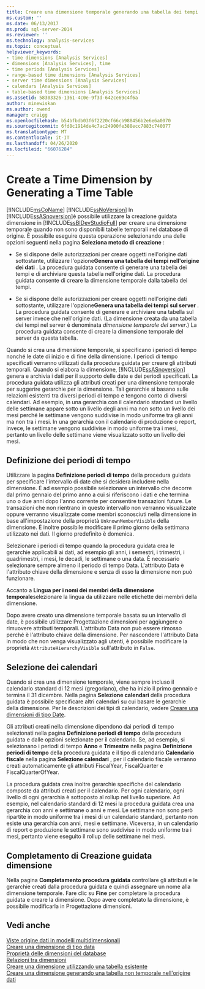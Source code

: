 ```yaml
---
title: Creare una dimensione temporale generando una tabella dei tempi | Microsoft Docs
ms.custom: ''
ms.date: 06/13/2017
ms.prod: sql-server-2014
ms.reviewer: ''
ms.technology: analysis-services
ms.topic: conceptual
helpviewer_keywords:
- time dimensions [Analysis Services]
- dimensions [Analysis Services], time
- time periods [Analysis Services]
- range-based time dimensions [Analysis Services]
- server time dimensions [Analysis Services]
- calendars [Analysis Services]
- table-based time dimensions [Analysis Services]
ms.assetid: 58303326-1361-4c0e-9f3d-642ce69c4f6a
author: minewiskan
ms.author: owend
manager: craigg
ms.openlocfilehash: b54bfbdb03f6f2220cf66cb988456b2e6e6a0070
ms.sourcegitcommit: 6fd8c1914de4c7ac24900fe388ecc7883c740077
ms.translationtype: MT
ms.contentlocale: it-IT
ms.lasthandoff: 04/26/2020
ms.locfileid: "66076284"
---
```

# <a name="create-a-time-dimension-by-generating-a-time-table"></a>Create a Time Dimension by Generating a Time Table
  [!INCLUDE[msCoName](../../includes/msconame-md.md)] [!INCLUDE[ssNoVersion](../../includes/ssnoversion-md.md)] In [!INCLUDE[ssASnoversion](../../includes/ssasnoversion-md.md)]è possibile utilizzare la creazione guidata dimensione in [!INCLUDE[ssBIDevStudioFull](../../includes/ssbidevstudiofull-md.md)] per creare una dimensione temporale quando non sono disponibili tabelle temporali nel database di origine. È possibile eseguire questa operazione selezionando una delle opzioni seguenti nella pagina **Seleziona metodo di creazione** :  
  
-   Se si dispone delle autorizzazioni per creare oggetti nell'origine dati sottostante, utilizzare l'opzione**Genera una tabella dei tempi nell'origine dei dati** . La procedura guidata consente di generare una tabella dei tempi e di archiviare questa tabella nell'origine dati. La procedura guidata consente di creare la dimensione temporale dalla tabella dei tempi.  
  
-   Se si dispone delle autorizzazioni per creare oggetti nell'origine dati sottostante, utilizzare l'opzione**Genera una tabella dei tempi sul server** . La procedura guidata consente di generare e archiviare una tabella sul server invece che nell'origine dati. (La dimensione creata da una tabella dei tempi nel server è denominata *dimensione temporale del server*.) La procedura guidata consente di creare la dimensione temporale del server da questa tabella.  
  
 Quando si crea una dimensione temporale, si specificano i periodi di tempo nonché le date di inizio e di fine della dimensione. I periodi di tempo specificati verranno utilizzati dalla procedura guidata per creare gli attributi temporali. Quando si elabora la dimensione, [!INCLUDE[ssASnoversion](../../includes/ssasnoversion-md.md)] genera e archivia i dati per il supporto delle date e dei periodi specificati. La procedura guidata utilizza gli attributi creati per una dimensione temporale per suggerire gerarchie per la dimensione. Tali gerarchie si basano sulle relazioni esistenti tra diversi periodi di tempo e tengono conto di diversi calendari. Ad esempio, in una gerarchia con il calendario standard un livello delle settimane appare sotto un livello degli anni ma non sotto un livello dei mesi perché le settimane vengono suddivise in modo uniforme tra gli anni ma non tra i mesi. In una gerarchia con il calendario di produzione o report, invece, le settimane vengono suddivise in modo uniforme tra i mesi, pertanto un livello delle settimane viene visualizzato sotto un livello dei mesi.  
  
## <a name="define-time-periods"></a>Definizione dei periodi di tempo  
 Utilizzare la pagina **Definizione periodi di tempo** della procedura guidata per specificare l'intervallo di date che si desidera includere nella dimensione. È ad esempio possibile selezionare un intervallo che decorre dal primo gennaio del primo anno a cui si riferiscono i dati e che termina uno o due anni dopo l'anno corrente per consentire transazioni future. Le transazioni che non rientrano in questo intervallo non verranno visualizzate oppure verranno visualizzate come membri sconosciuti nella dimensione in base all'impostazione della proprietà `UnknownMemberVisible` della dimensione. È inoltre possibile modificare il primo giorno della settimana utilizzato nei dati. Il giorno predefinito è domenica.  
  
 Selezionare i periodi di tempo quando la procedura guidata crea le gerarchie applicabili ai dati, ad esempio gli anni, i semestri, i trimestri, i quadrimestri, i mesi, le decadi, le settimane o una data. È necessario selezionare sempre almeno il periodo di tempo Data. L'attributo Data è l'attributo chiave della dimensione e senza di esso la dimensione non può funzionare.  
  
 Accanto a **Lingua per i nomi dei membri della dimensione temporale**selezionare la lingua da utilizzare nelle etichette dei membri della dimensione.  
  
 Dopo avere creato una dimensione temporale basata su un intervallo di date, è possibile utilizzare Progettazione dimensioni per aggiungere o rimuovere attributi temporali. L'attributo Data non può essere rimosso perché è l'attributo chiave della dimensione. Per nascondere l'attributo Data in modo che non venga visualizzato agli utenti, è possibile modificare la proprietà `AttributeHierarchyVisible` sull'attributo in `False`.  
  
## <a name="select-calendars"></a>Selezione dei calendari  
 Quando si crea una dimensione temporale, viene sempre incluso il calendario standard di 12 mesi (gregoriano), che ha inizio il primo gennaio e termina il 31 dicembre. Nella pagina **Selezione calendari** della procedura guidata è possibile specificare altri calendari su cui basare le gerarchie della dimensione. Per le descrizioni dei tipi di calendario, vedere [Creare una dimensioni di tipo Date](database-dimensions-create-a-date-type-dimension.md).  
  
 Gli attributi creati nella dimensione dipendono dai periodi di tempo selezionati nella pagina **Definizione periodi di tempo** della procedura guidata e dalle opzioni selezionate per il calendario. Se, ad esempio, si selezionano i periodi di tempo **Anno** e **Trimestre** nella pagina **Definizione periodi di tempo** della procedura guidata e il tipo di calendario **Calendario fiscale** nella pagina **Selezione calendari** , per il calendario fiscale verranno creati automaticamente gli attributi FiscalYear, FiscalQuarter e FiscalQuarterOfYear.  
  
 La procedura guidata crea inoltre gerarchie specifiche del calendario composte da attributi creati per il calendario. Per ogni calendario, ogni livello di ogni gerarchia è sottoposto al rollup nel livello superiore. Ad esempio, nel calendario standard di 12 mesi la procedura guidata crea una gerarchia con anni e settimane o anni e mesi. Le settimane non sono però ripartite in modo uniforme tra i mesi di un calendario standard, pertanto non esiste una gerarchia con anni, mesi e settimane. Viceversa, in un calendario di report o produzione le settimane sono suddivise in modo uniforme tra i mesi, pertanto viene eseguito il rollup delle settimane nei mesi.  
  
## <a name="completing-the-dimension-wizard"></a>Completamento di Creazione guidata dimensione  
 Nella pagina **Completamento procedura guidata** controllare gli attributi e le gerarchie creati dalla procedura guidata e quindi assegnare un nome alla dimensione temporale. Fare clic su **Fine** per completare la procedura guidata e creare la dimensione. Dopo avere completato la dimensione, è possibile modificarla in Progettazione dimensioni.  
  
## <a name="see-also"></a>Vedi anche  
 [Viste origine dati in modelli multidimensionali](data-source-views-in-multidimensional-models.md)   
 [Creare una dimensione di tipo data](database-dimensions-create-a-date-type-dimension.md)   
 [Proprietà delle dimensioni del database](../multidimensional-models-olap-logical-dimension-objects/database-dimension-properties.md)   
 [Relazioni tra dimensioni](../multidimensional-models-olap-logical-cube-objects/dimension-relationships.md)   
 [Creare una dimensione utilizzando una tabella esistente](create-a-dimension-by-using-an-existing-table.md)   
 [Creare una dimensione generando una tabella non temporale nell'origine dati](create-a-dimension-by-generating-a-non-time-table-in-the-data-source.md)  
  
  
